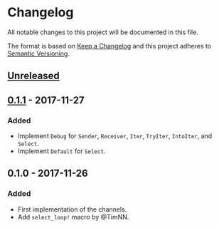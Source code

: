 # Changelog
All notable changes to this project will be documented in this file.

The format is based on [Keep a Changelog](http://keepachangelog.com/en/1.0.0/)
and this project adheres to [Semantic Versioning](http://semver.org/spec/v2.0.0.html).

## [Unreleased]

## [0.1.1] - 2017-11-27
### Added
- Implement `Debug` for `Sender`, `Receiver`, `Iter`, `TryIter`, `IntoIter`, and `Select`.
- Implement `Default` for `Select`.

## 0.1.0 - 2017-11-26
### Added
- First implementation of the channels.
- Add `select_loop!` macro by @TimNN.

[Unreleased]: https://github.com/crossbeam-rs/crossbeam-deque/compare/v0.1.1...HEAD
[0.1.1]: https://github.com/crossbeam-rs/crossbeam-deque/compare/v0.1.0...v0.1.1
